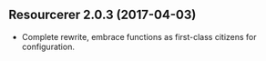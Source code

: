 ## Resourcerer 2.0.3 (2017-04-03) ##

*   Complete rewrite, embrace functions as first-class citizens for configuration.
